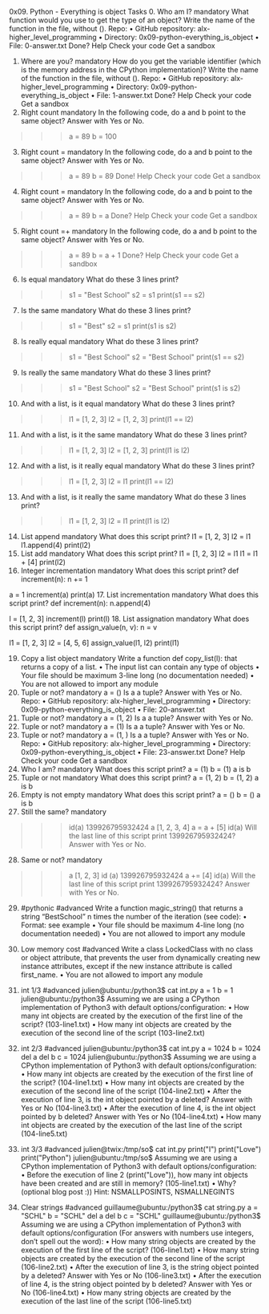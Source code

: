 0x09. Python - Everything is object
Tasks
0. Who am I?
mandatory
What function would you use to get the type of an object?
Write the name of the function in the file, without ().
Repo:
•	GitHub repository: alx-higher_level_programming
•	Directory: 0x09-python-everything_is_object
•	File: 0-answer.txt
 Done? Help Check your code Get a sandbox
1. Where are you?
mandatory
How do you get the variable identifier (which is the memory address in the CPython implementation)?
Write the name of the function in the file, without ().
Repo:
•	GitHub repository: alx-higher_level_programming
•	Directory: 0x09-python-everything_is_object
•	File: 1-answer.txt
 Done? Help Check your code Get a sandbox
2. Right count
mandatory
In the following code, do a and b point to the same object? Answer with Yes or No.
>>> a = 89
>>> b = 100
3. Right count =
mandatory
In the following code, do a and b point to the same object? Answer with Yes or No.
>>> a = 89
>>> b = 89
 Done! Help Check your code Get a sandbox
4. Right count =
mandatory
In the following code, do a and b point to the same object? Answer with Yes or No.
>>> a = 89
>>> b = a
 Done? Help Check your code Get a sandbox
5. Right count =+
mandatory
In the following code, do a and b point to the same object? Answer with Yes or No.
>>> a = 89
>>> b = a + 1
 Done? Help Check your code Get a sandbox
6. Is equal
mandatory
What do these 3 lines print?
>>> s1 = "Best School"
>>> s2 = s1
>>> print(s1 == s2)
7. Is the same
mandatory
What do these 3 lines print?
>>> s1 = "Best"
>>> s2 = s1
>>> print(s1 is s2)
8. Is really equal
mandatory
What do these 3 lines print?
>>> s1 = "Best School"
>>> s2 = "Best School"
>>> print(s1 == s2)
9. Is really the same
mandatory
What do these 3 lines print?
>>> s1 = "Best School"
>>> s2 = "Best School"
>>> print(s1 is s2)
10. And with a list, is it equal
mandatory
What do these 3 lines print?
>>> l1 = [1, 2, 3]
>>> l2 = [1, 2, 3] 
>>> print(l1 == l2)
11. And with a list, is it the same
mandatory
What do these 3 lines print?
>>> l1 = [1, 2, 3]
>>> l2 = [1, 2, 3] 
>>> print(l1 is l2)
12. And with a list, is it really equal
mandatory
What do these 3 lines print?
>>> l1 = [1, 2, 3]
>>> l2 = l1
>>> print(l1 == l2)
13. And with a list, is it really the same
mandatory
What do these 3 lines print?
>>> l1 = [1, 2, 3]
>>> l2 = l1
>>> print(l1 is l2)
14. List append
mandatory
What does this script print?
l1 = [1, 2, 3]
l2 = l1
l1.append(4)
print(l2)
15. List add
mandatory
What does this script print?
l1 = [1, 2, 3]
l2 = l1
l1 = l1 + [4]
print(l2)
16. Integer incrementation
mandatory
What does this script print?
def increment(n):
    n += 1

a = 1
increment(a)
print(a)
17. List incrementation
mandatory
What does this script print?
def increment(n):
    n.append(4)

l = [1, 2, 3]
increment(l)
print(l)
18. List assignation
mandatory
What does this script print?
def assign_value(n, v):
    n = v

l1 = [1, 2, 3]
l2 = [4, 5, 6]
assign_value(l1, l2)
print(l1)

19. Copy a list object
mandatory
Write a function def copy_list(l): that returns a copy of a list.
•	The input list can contain any type of objects
•	Your file should be maximum 3-line long (no documentation needed)
•	You are not allowed to import any module
20. Tuple or not?
mandatory
a = ()
Is a a tuple? Answer with Yes or No.
Repo:
•	GitHub repository: alx-higher_level_programming
•	Directory: 0x09-python-everything_is_object
•	File: 20-answer.txt
21. Tuple or not?
mandatory
a = (1, 2)
Is a a tuple? Answer with Yes or No.
22. Tuple or not?
mandatory
a = (1)
Is a a tuple? Answer with Yes or No.
23. Tuple or not?
mandatory
a = (1, )
Is a a tuple? Answer with Yes or No.
Repo:
•	GitHub repository: alx-higher_level_programming
•	Directory: 0x09-python-everything_is_object
•	File: 23-answer.txt
 Done? Help Check your code Get a sandbox
24. Who I am?
mandatory
What does this script print?
a = (1)
b = (1)
a is b
25. Tuple or not
mandatory
What does this script print?
a = (1, 2)
b = (1, 2)
a is b
26. Empty is not empty
mandatory
What does this script print?
a = ()
b = ()
a is b
27. Still the same?
mandatory
>>> id(a)
139926795932424
>>> a
[1, 2, 3, 4]
>>> a = a + [5]
>>> id(a)
Will the last line of this script print 139926795932424? Answer with Yes or No.
28. Same or not?
mandatory
>>> a
[1, 2, 3]
>>> id (a)
139926795932424
>>> a += [4]
>>> id(a)
Will the last line of this script print 139926795932424? Answer with Yes or No.
29. #pythonic
#advanced
Write a function magic_string() that returns a string “BestSchool” n times the number of the iteration (see code):
•	Format: see example
•	Your file should be maximum 4-line long (no documentation needed)
•	You are not allowed to import any module
30. Low memory cost
#advanced
Write a class LockedClass with no class or object attribute, that prevents the user from dynamically creating new instance attributes, except if the new instance attribute is called first_name.
•	You are not allowed to import any module
31. int 1/3
#advanced
julien@ubuntu:/python3$ cat int.py 
a = 1
b = 1
julien@ubuntu:/python3$ 
Assuming we are using a CPython implementation of Python3 with default options/configuration:
•	How many int objects are created by the execution of the first line of the script? (103-line1.txt)
•	How many int objects are created by the execution of the second line of the script (103-line2.txt)
32. int 2/3
#advanced
julien@ubuntu:/python3$ cat int.py 
a = 1024
b = 1024
del a
del b
c = 1024
julien@ubuntu:/python3$ 
Assuming we are using a CPython implementation of Python3 with default options/configuration:
•	How many int objects are created by the execution of the first line of the script? (104-line1.txt)
•	How many int objects are created by the execution of the second line of the script (104-line2.txt)
•	After the execution of line 3, is the int object pointed by a deleted? Answer with Yes or No (104-line3.txt)
•	After the execution of line 4, is the int object pointed by b deleted? Answer with Yes or No (104-line4.txt)
•	How many int objects are created by the execution of the last line of the script (104-line5.txt)
33. int 3/3
#advanced
julien@twix:/tmp/so$ cat int.py 
print("I")
print("Love")
print("Python")
julien@ubuntu:/tmp/so$ 
Assuming we are using a CPython implementation of Python3 with default options/configuration:
•	Before the execution of line 2 (print("Love")), how many int objects have been created and are still in memory? (105-line1.txt)
•	Why? (optional blog post :))
Hint: NSMALLPOSINTS, NSMALLNEGINTS


34. Clear strings
#advanced
guillaume@ubuntu:/python3$ cat string.py 
a = "SCHL"
b = "SCHL"
del a
del b
c = "SCHL"
guillaume@ubuntu:/python3$ 
Assuming we are using a CPython implementation of Python3 with default options/configuration (For answers with numbers use integers, don’t spell out the word):
•	How many string objects are created by the execution of the first line of the script? (106-line1.txt)
•	How many string objects are created by the execution of the second line of the script (106-line2.txt)
•	After the execution of line 3, is the string object pointed by a deleted? Answer with Yes or No (106-line3.txt)
•	After the execution of line 4, is the string object pointed by b deleted? Answer with Yes or No (106-line4.txt)
•	How many string objects are created by the execution of the last line of the script (106-line5.txt)
